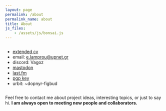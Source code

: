```yaml
---
layout: page
permalink: /about
permalink_name: about 
title: About
js_files: 
    - /assets/js/bonsai.js
---
```


<style>
    .container {
        display: grid;
        grid-template-columns: 60% 40%;
    }
    
    .bonsai {
        box-shadow: 5px 5px 5px -5px black; 
        margin-left: -10px;
        margin-right: -10px;
        background-color: #83e68b;
        padding: 10px 20px;
    }
</style>

<div class="container">

<div markdown="1">

* [extended cv](/assets/pdf/cv.pdf)
* email: [e.lamprou@upnet.gr](mailto:e.lamprou@upnet.gr)
* discord: Vagoz
* [mastodon](https://mastodon.social/@vagozino)
* [last.fm](https://www.last.fm/user/vagozino)
* [pgp key](/assets/txt/evangelos.key)
* urbit: ~dopnyr-figbud

</div>

<div>

<code style="white-space: pre-wrap" id="bonsai-output" title="bonsai"></code>

</div>

</div>


Feel free to contact me about project ideas, interesting topics, or just to say hi.
**I am always open to meeting new people and collaborators.**

